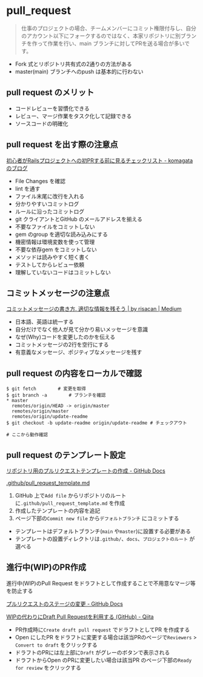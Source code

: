 # pull_request

> 仕事のプロジェクトの場合、チームメンバーにコミット権限付与し、自分のアカウント以下にフォークするのではなく、本家リポジトリに別ブランチを作って作業を行い、main ブランチに対してPRを送る場合が多いです。

* Fork 式とリポジトリ共有式の2通りの方法がある
* master(main) ブランチへのpush は基本的に行わない

## pull request のメリット

* コードレビューを習慣化できる
* レビュー、マージ作業をタスク化して記録できる
* ソースコードの明確化

## pull request を出す際の注意点

[初心者がRailsプロジェクトへの初PRする前に見るチェックリスト \- komagataのブログ](https://docs.komagata.org/5676)

* File Changes を確認
* lint を通す
* ファイル末尾に改行を入れる
* 分かりやすいコミットログ
* ルールに沿ったコミットログ
* git クライアントとGitHub のメールアドレスを揃える
* 不要なファイルをコミットしない
* gem のgroup を適切な読み込みにする
* 機密情報は環境変数を使って管理
* 不要な依存gem をコミットしない
* メソッドは読みやすく短く書く
* テストしてからレビュー依頼
* 理解していないコードはコミットしない

## コミットメッセージの注意点

[コミットメッセージの書き方\. 適切な情報を残そう \| by risacan \| Medium](https://medium.com/@risacan/%E3%82%B3%E3%83%9F%E3%83%83%E3%83%88%E3%83%A1%E3%83%83%E3%82%BB%E3%83%BC%E3%82%B8%E3%81%AE%E6%9B%B8%E3%81%8D%E6%96%B9-64aeadd92057)

* 日本語、英語は統一する
* 自分だけでなく他人が見て分かり易いメッセージを意識
* なぜ(Why)コードを変更したのかを伝える
* コミットメッセージの2行を空行にする
* 有意義なメッセージ、ポジティブなメッセージを残す

## pull request の内容をローカルで確認

```
$ git fetch        # 変更を取得
$ git branch -a        # ブランチを確認
* master
  remotes/origin/HEAD -> origin/master
  remotes/origin/master
  remotes/origin/update-readme
$ git checkout -b update-readme origin/update-readme # チェックアウト

# ここから動作確認
```

## pull request のテンプレート設定

[リポジトリ用のプルリクエストテンプレートの作成 \- GitHub Docs](https://docs.github.com/ja/communities/using-templates-to-encourage-useful-issues-and-pull-requests/creating-a-pull-request-template-for-your-repository)

[\.github/pull\_request\_template\.md](https://docs.github.com/ja/communities/using-templates-to-encourage-useful-issues-and-pull-requests/creating-a-pull-request-template-for-your-repository)

1. GitHub 上で`Add file` からリポジトリのルートに`.github/pull_request_template.md` を作成
2. 作成したテンプレートの内容を追記
3. ページ下部の`Commit new file` から`デフォルトブランチ` にコミットする

* テンプレートはデフォルトブランチ(`main` や`master`)に設置する必要がある
* テンプレートの設置ディレクトリは`.github/`、`docs`、`プロジェクトのルート` が選べる

## 進行中(WIP)のPR作成

進行中(WIP)のPull Request をドラフトとして作成することで不用意なマージ等を防止する

[プルリクエストのステージの変更 \- GitHub Docs](https://docs.github.com/ja/pull-requests/collaborating-with-pull-requests/proposing-changes-to-your-work-with-pull-requests/changing-the-stage-of-a-pull-request)

[WIPの代わりにDraft Pull Requestを利用する \(GitHub\) \- Qiita](https://qiita.com/tatane616/items/13da1b6797a7b871ad58)

* PR作成時に`Create draft pull request` でドラフトとしてPR を作成する
* Open にしたPR をドラフトに変更する場合は該当PRのページで`Reviewers` > `Convert to draft` をクリックする
* ドラフトのPRには左上部に`Draft` がグレーのボタンで表示される
* ドラフトからOpen のPRに変更したい場合は該当PR のページ下部の`Ready for review` をクリックする